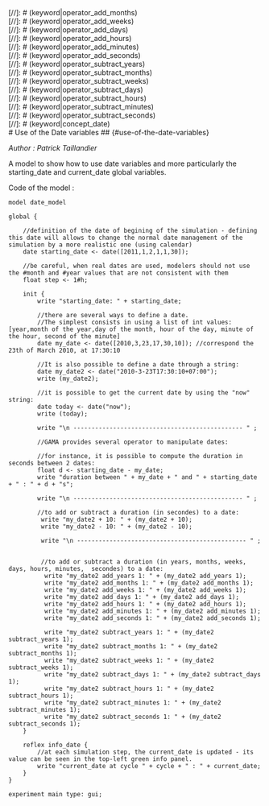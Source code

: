 [//]: # (keyword|operator_add_years)
<div class='gama-keyword-style' id ='190_0_161_operator-add-years'></div>
[//]: # (keyword|operator_add_months)
<div class='gama-keyword-style' id ='190_1_156_operator-add-months'></div>
[//]: # (keyword|operator_add_weeks)
<div class='gama-keyword-style' id ='190_2_160_operator-add-weeks'></div>
[//]: # (keyword|operator_add_days)
<div class='gama-keyword-style' id ='190_3_152_operator-add-days'></div>
[//]: # (keyword|operator_add_hours)
<div class='gama-keyword-style' id ='190_4_154_operator-add-hours'></div>
[//]: # (keyword|operator_add_minutes)
<div class='gama-keyword-style' id ='190_5_155_operator-add-minutes'></div>
[//]: # (keyword|operator_add_seconds)
<div class='gama-keyword-style' id ='190_6_159_operator-add-seconds'></div>
[//]: # (keyword|operator_subtract_years)
<div class='gama-keyword-style' id ='190_7_510_operator-subtract-years'></div>
[//]: # (keyword|operator_subtract_months)
<div class='gama-keyword-style' id ='190_8_507_operator-subtract-months'></div>
[//]: # (keyword|operator_subtract_weeks)
<div class='gama-keyword-style' id ='190_9_509_operator-subtract-weeks'></div>
[//]: # (keyword|operator_subtract_days)
<div class='gama-keyword-style' id ='190_10_504_operator-subtract-days'></div>
[//]: # (keyword|operator_subtract_hours)
<div class='gama-keyword-style' id ='190_11_505_operator-subtract-hours'></div>
[//]: # (keyword|operator_subtract_minutes)
<div class='gama-keyword-style' id ='190_12_506_operator-subtract-minutes'></div>
[//]: # (keyword|operator_subtract_seconds)
<div class='gama-keyword-style' id ='190_13_508_operator-subtract-seconds'></div>
[//]: # (keyword|concept_date)
<div class='gama-keyword-style' id ='190_14_29_concept-date'></div>
# Use of the Date variables ## {#use-of-the-date-variables}


_Author :  Patrick Taillandier_

A model to show how to use date variables and more particularly the starting_date and current_date global variables.


Code of the model : 

```
model date_model 

global {
	
	//definition of the date of begining of the simulation - defining this date will allows to change the normal date management of the simulation by a more realistic one (using calendar) 
	date starting_date <- date([2011,1,2,1,1,30]);
	
	//be careful, when real dates are used, modelers should not use the #month and #year values that are not consistent with them
	float step <- 1#h;
		
	init {
		write "starting_date: " + starting_date;
		
		//there are several ways to define a date.
		//The simplest consists in using a list of int values: [year,month of the year,day of the month, hour of the day, minute of the hour, second of the minute]
		date my_date <- date([2010,3,23,17,30,10]); //correspond the 23th of March 2010, at 17:30:10
		
		//It is also possible to define a date through a string:
		date my_date2 <- date("2010-3-23T17:30:10+07:00"); 
		write (my_date2);
	
		//it is possible to get the current date by using the "now" string:
		date today <- date("now"); 
		write (today);
		
		write "\n ----------------------------------------------- " ;
		
		//GAMA provides several operator to manipulate dates:	
			
		//for instance, it is possible to compute the duration in seconds between 2 dates:
		float d <- starting_date - my_date;
		write "duration between " + my_date + " and " + starting_date + " : " + d + "s";
		
		write "\n ----------------------------------------------- " ;
		
		//to add or subtract a duration (in secondes) to a date:
		 write "my_date2 + 10: " + (my_date2 + 10);
		 write "my_date2 - 10: " + (my_date2 - 10);
		 
		 write "\n ----------------------------------------------- " ;
		 
		 
		 //to add or subtract a duration (in years, months, weeks, days, hours, minutes,  secondes) to a date:
		  write "my_date2 add_years 1: " + (my_date2 add_years 1);
		  write "my_date2 add_months 1: " + (my_date2 add_months 1);
		  write "my_date2 add_weeks 1: " + (my_date2 add_weeks 1);
		  write "my_date2 add_days 1: " + (my_date2 add_days 1);
		  write "my_date2 add_hours 1: " + (my_date2 add_hours 1);
		  write "my_date2 add_minutes 1: " + (my_date2 add_minutes 1);
		  write "my_date2 add_seconds 1: " + (my_date2 add_seconds 1);
		  
		  write "my_date2 subtract_years 1: " + (my_date2 subtract_years 1);
		  write "my_date2 subtract_months 1: " + (my_date2 subtract_months 1);
		  write "my_date2 subtract_weeks 1: " + (my_date2 subtract_weeks 1);
		  write "my_date2 subtract_days 1: " + (my_date2 subtract_days 1);
		  write "my_date2 subtract_hours 1: " + (my_date2 subtract_hours 1);
		  write "my_date2 subtract_minutes 1: " + (my_date2 subtract_minutes 1);
		  write "my_date2 subtract_seconds 1: " + (my_date2 subtract_seconds 1);
	}
	
	reflex info_date {
		//at each simulation step, the current_date is updated - its value can be seen in the top-left green info panel.
		write "current_date at cycle " + cycle + " : " + current_date;
	}
}

experiment main type: gui;
```